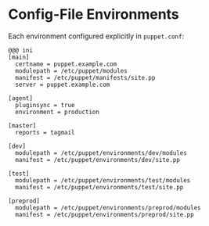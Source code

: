 <!SLIDE>
# Config-File Environments
Each environment configured explicitly in `puppet.conf`:

    @@@ ini
    [main]
      certname = puppet.example.com
      modulepath = /etc/puppet/modules
      manifest = /etc/puppet/manifests/site.pp
      server = puppet.example.com

    [agent]
      pluginsync = true
      environment = production

    [master]
      reports = tagmail

    [dev]
      modulepath = /etc/puppet/environments/dev/modules
      manifest = /etc/puppet/environments/dev/site.pp

    [test]
      modulepath = /etc/puppet/environments/test/modules
      manifest = /etc/puppet/environments/test/site.pp

    [preprod]
      modulepath = /etc/puppet/environments/preprod/modules
      manifest = /etc/puppet/environments/preprod/site.pp

